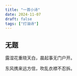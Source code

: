 ```yaml
---
title: "一首小诗"
date: 2024-11-07
draft: false
tags: ["打油诗"]
---
```


## 无题

露湿花重晓天白，晨起事无门户开。

东风携来远方信，吹乱衣襟不忍拆。
